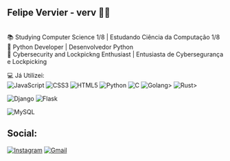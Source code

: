 ## Felipe Vervier - verv 👋🏻
 <br>
📚 Studying Computer Science 1/8 | Estudando Ciência da Computação 1/8 <br>
🐍 Python Developer | Desenvolvedor Python <br>
🔐 Cybersecurity and Lockpickng Enthusiast | Entusiasta de Cybersegurança e Lockpicking <br>

💻 Já Utilizei: <br>
![JavaScript](https://img.shields.io/badge/javascript-%23323330.svg?style=for-the-badge&logo=javascript&logoColor=%23F7DF1E)
![CSS3](https://img.shields.io/badge/css3-%231572B6.svg?style=for-the-badge&logo=css3&logoColor=white)
![HTML5](https://img.shields.io/badge/html5-%23E34F26.svg?style=for-the-badge&logo=html5&logoColor=white)
![Python](https://img.shields.io/badge/python-3670A0?style=for-the-badge&logo=python&logoColor=ffdd54)
![C](https://img.shields.io/badge/C-00599C?style=for-the-badge&logo=c&logoColor=white)
![Golang](https://img.shields.io/badge/Go-00ADD8?style=for-the-badge&logo=go&logoColor=white)>
![Rust](https://img.shields.io/badge/rust-%23000000.svg?style=for-the-badge&logo=rust&logoColor=white)>

![Django](https://img.shields.io/badge/django-%23092E20.svg?style=for-the-badge&logo=django&logoColor=white)
![Flask](https://img.shields.io/badge/flask-%23000.svg?style=for-the-badge&logo=flask&logoColor=white)

![MySQL](https://img.shields.io/badge/MySQL-00000F?style=for-the-badge&logo=mysql&logoColor=white)

## Social:
[![Instagram](https://img.shields.io/badge/-Instagram-%23E4405F?style=for-the-badge&logo=instagram&logoColor=white)](https://www.instagram.com/felipe_vervier/)
[![Gmail](https://img.shields.io/badge/Gmail-333333?style=for-the-badge&logo=gmail&logoColor=red)](mailto:felipevervier@gmail.com)
